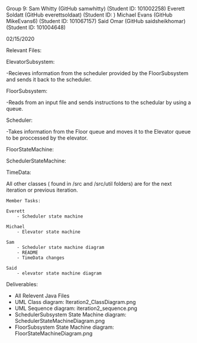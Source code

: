 Group 9:
Sam Whitty		(GitHub samwhitty)	(Student ID: 101002258)
Everett	Soldatt		(GitHub everettsoldaat)	(Student ID: )
Michael Evans		(GitHub MikeEvans6)	(Student ID: 101067157)
Said Omar		(GitHub saidsheikhomar)	(Student ID: 101004648)

02/15/2020

Relevant Files:

  ElevatorSubsystem: 
  
  -Recieves information from the scheduler provided by the FloorSubsystem
  and sends it back to the scheduler.

  FloorSubsystem: 
  
  -Reads from an input file and sends instructions to the schedular by using a queue. 

  Scheduler:
  
  -Takes information from the Floor queue and moves it to the Elevator queue to be 
  proccessed by the elevator. 

  FloorStateMachine:

  SchedulerStateMachine:

  TimeData:


All other classes ( found in /src and /src/util folders) are for the next iteration or previous iteration.

	Member Tasks:
  
	Everett
		- Scheduler state machine

	Michael
		- Elevator state machine

	Sam
		- Scheduler state machine diagram
		- README
		- TimeData changes

	Said
		- elevator state machine diagram

Deliverables:
- All Relevent Java Files
- UML Class diagram: Iteration2_ClassDiagram.png
- UML Sequence diagram: iteration2_sequence.png
- SchedulerSubsystem State Machine diagram: SchedulerStateMachineDiagram.png
- FloorSubsystem State Machine diagram: FloorStateMachineDiagram.png
